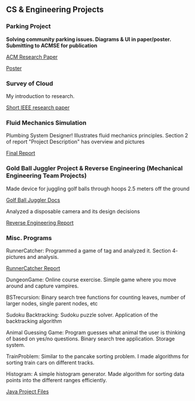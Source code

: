 ## CS & Engineering Projects

### Parking Project
**Solving community parking issues. Diagrams & UI in paper/poster. Submitting to ACMSE for publication**

[ACM Research Paper](https://github.com/patricksoboyle/ParkingProject/blob/master/ACM_Car_Counting_Paper.pdf)

[Poster](https://github.com/patricksoboyle/ParkingProject/blob/master/CarCountingPoster.pdf)

### Survey of Cloud
My introduction to research.

[Short IEEE research paper](https://github.com/patricksoboyle/MiscProjects/blob/master/Survey_of_Cloud.pdf)

### Fluid Mechanics Simulation

Plumbing System Designer! Illustrates fluid mechanics principles.
Section 2 of report "Project Description" has overview and pictures

[Final Report](https://github.com/patricksoboyle/FluidMechMathematica/blob/master/FludMechMathematica/NegronO'BoyleFinalReport.pdf)

### Gold Ball Juggler Project & Reverse Engineering (Mechanical Engineering Team Projects)

Made device for juggling golf balls through hoops 2.5 meters off the ground

[Golf Ball Juggler Docs](https://github.com/patricksoboyle/MiscProjects/blob/master/MechanicalEngineeringProjects/MechanicalENgineeringProjects%20(2).pdf)

Analyzed a disposable camera and its design decisions

[Reverse Engineering Report](https://github.com/patricksoboyle/MiscProjects/blob/master/MechanicalEngineeringProjects/MechanicalENgineeringProjects%20(1).pdf)

### Misc. Programs

RunnerCatcher: Programmed a game of tag and analyzed it. Section 4- pictures and analysis.

[RunnerCatcher Report](https://github.com/patricksoboyle/MiscProjects/blob/master/RunnerCatcher.pdf)

DungeonGame: Online course exercise. Simple game where you move around and capture vampires.

BSTrecursion: Binary search tree functions for counting leaves, number of larger nodes, single parent nodes, etc

Sudoku Backtracking: Sudoku puzzle solver. Application of the backtracking algorithm

Animal Guessing Game: Program guesses what animal the user is thinking of based on yes/no questions. Binary search tree application. Storage system.

TrainProblem: Similar to the pancake sorting problem. I made algorithms for sorting train cars on different tracks.

Histogram: A simple histogram generator. Made algorithm for sorting data points into the different ranges efficiently.

[Java Project Files](https://github.com/patricksoboyle/MiscProjects/tree/master/MiscJavaPrgrms)





